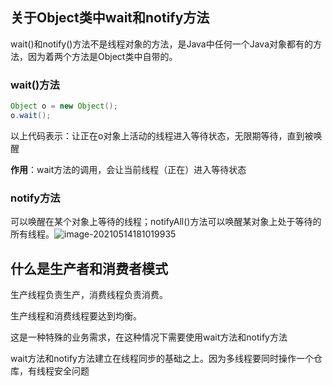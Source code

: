 

## 关于Object类中wait和notify方法

wait()和notify()方法不是线程对象的方法，是Java中任何一个Java对象都有的方法，因为着两个方法是Object类中自带的。

### wait()方法

```java
Object o = new Object();
o.wait();
```

以上代码表示：让正在o对象上活动的线程进入等待状态，无限期等待，直到被唤醒

**作用**：wait方法的调用，会让当前线程（正在）进入等待状态

### notify方法

可以唤醒在某个对象上等待的线程；notifyAll()方法可以唤醒某对象上处于等待的所有线程。![image-20210514181019935](F:%5CAA_LLJ%5CGitRepository%5CDailyNote%5CJavaBasic%5CJavaSE%5CJava%E7%BC%96%E7%A8%8B%E8%AF%AD%E8%A8%80%E5%9F%BA%E7%A1%80%5Cimage-20210514181019935.png)

## 什么是生产者和消费者模式



生产线程负责生产，消费线程负责消费。

生产线程和消费线程要达到均衡。

这是一种特殊的业务需求，在这种情况下需要使用wait方法和notify方法

wait方法和notify方法建立在线程同步的基础之上。因为多线程要同时操作一个仓库，有线程安全问题

